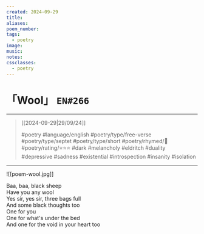 ```yaml
---
created: 2024-09-29
title:
aliases:
poem_number:
tags:
  - poetry
image:
music:
notes:
cssclasses:
  - poetry
---
```

# 「Wool」 `EN#266`

---

> [[2024-09-29|29/09/24]]
> 
> #poetry 
> #language/english 
> #poetry/type/free-verse #poetry/type/septet #poetry/type/short 
> #poetry/rhymed/🔴 
> #poetry/rating/⭐⭐⭐ 
> #dark #melancholy #eldritch #duality #depressive #sadness #existential #introspection #insanity #isolation 

---

![[poem-wool.jpg]]

Baa, baa, black sheep  
Have you any wool  
Yes sir, yes sir, three bags full  
And some black thoughts too  
One for you  
One for what's under the bed  
And one for the void in your heart too